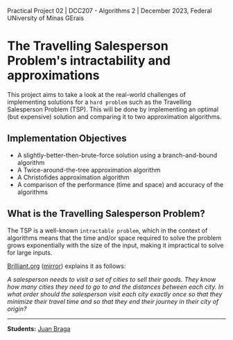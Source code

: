 Practical Project 02 | DCC207 - Algorithms 2 | December 2023, Federal UNiversity of Minas GErais

# The Travelling Salesperson Problem's intractability and approximations
This project aims to take a look at the real-world challenges of implementing solutions for a `hard problem` such as the Travelling Salesperson Problem (TSP). This will be done by implementing an optimal (but expensive) solution and comparing it to two approximation algorithms.

## Implementation Objectives
- A slightly-better-then-brute-force solution using a branch-and-bound algorithm
- A Twice-around-the-tree approximation algorithm
- A Christofides approximation algorithm
- A comparison of the performance (time and space) and accuracy of the algorithms

## What is the Travelling Salesperson Problem?
The TSP is a well-known `intractable problem`, which in the context of algorithms means that the time and/or space required to solve the problem grows exponentially with the size of the input, making it impractical to solve for large inputs.

[Brilliant.org](https://brilliant.org/wiki/traveling-salesperson-problem/) ([mirror](https://web.archive.org/web/20230926122114/https://brilliant.org/wiki/traveling-salesperson-problem/)) explains it as follows:

*A salesperson needs to visit a set of cities to sell their goods. They know how many cities they need to go to and the distances between each city. In what order should the salesperson visit each city exactly once so that they minimize their travel time and so that they end their journey in their city of origin?*

---
**Students:**
[Juan Braga](https://github.com/juanmbraga)
